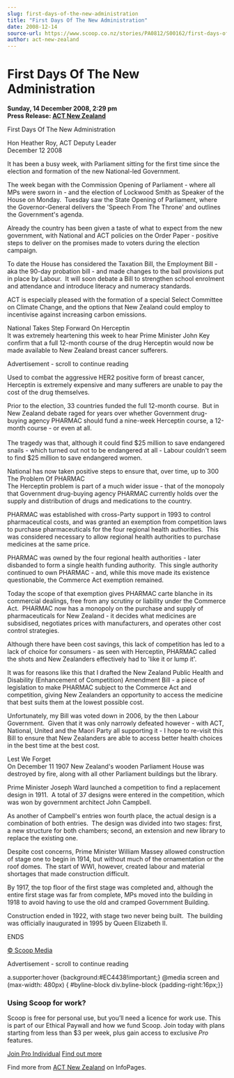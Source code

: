 ```yaml
---
slug: first-days-of-the-new-administration
title: "First Days Of The New Administration"
date: 2008-12-14
source-url: https://www.scoop.co.nz/stories/PA0812/S00162/first-days-of-the-new-administration.htm
author: act-new-zealand
---
```

First Days Of The New Administration
====================================

**Sunday, 14 December 2008, 2:29 pm**  
**Press Release: [ACT New Zealand](https://info.scoop.co.nz/ACT_New_Zealand)**

First Days Of The New Administration

Hon Heather Roy, ACT Deputy Leader   
December 12 2008

  
It has been a busy week, with Parliament sitting for the first time since the election and formation of the new National-led Government.

The week began with the Commission Opening of Parliament - where all MPs were sworn in - and the election of Lockwood Smith as Speaker of the House on Monday.  Tuesday saw the State Opening of Parliament, where the Governor-General delivers the 'Speech From The Throne' and outlines the Government's agenda.

Already the country has been given a taste of what to expect from the new government, with National and ACT policies on the Order Paper - positive steps to deliver on the promises made to voters during the election campaign.

To date the House has considered the Taxation Bill, the Employment Bill - aka the 90-day probation bill - and made changes to the bail provisions put in place by Labour.  It will soon debate a Bill to strengthen school enrolment and attendance and introduce literacy and numeracy standards.

ACT is especially pleased with the formation of a special Select Committee on Climate Change, and the options that New Zealand could employ to incentivise against increasing carbon emissions.

National Takes Step Forward On Herceptin  
It was extremely heartening this week to hear Prime Minister John Key confirm that a full 12-month course of the drug Herceptin would now be made available to New Zealand breast cancer sufferers.

Advertisement - scroll to continue reading





Used to combat the aggressive HER2 positive form of breast cancer, Herceptin is extremely expensive and many sufferers are unable to pay the cost of the drug themselves.

Prior to the election, 33 countries funded the full 12-month course.  But in New Zealand debate raged for years over whether Government drug-buying agency PHARMAC should fund a nine-week Herceptin course, a 12-month course - or even at all.  
   
The tragedy was that, although it could find $25 million to save endangered snails - which turned out not to be endangered at all - Labour couldn't seem to find $25 million to save endangered women.

National has now taken positive steps to ensure that, over time, up to 300  
The Problem Of PHARMAC  
The Herceptin problem is part of a much wider issue - that of the monopoly that Government drug-buying agency PHARMAC currently holds over the supply and distribution of drugs and medications to the country.

PHARMAC was established with cross-Party support in 1993 to control pharmaceutical costs, and was granted an exemption from competition laws to purchase pharmaceuticals for the four regional health authorities.  This was considered necessary to allow regional health authorities to purchase medicines at the same price.

PHARMAC was owned by the four regional health authorities - later disbanded to form a single health funding authority.  This single authority continued to own PHARMAC - and, while this move made its existence questionable, the Commerce Act exemption remained.

Today the scope of that exemption gives PHARMAC carte blanche in its commercial dealings, free from any scrutiny or liability under the Commerce Act.  PHARMAC now has a monopoly on the purchase and supply of pharmaceuticals for New Zealand - it decides what medicines are subsidised, negotiates prices with manufacturers, and operates other cost control strategies.

Although there have been cost savings, this lack of competition has led to a lack of choice for consumers - as seen with Herceptin, PHARMAC called the shots and New Zealanders effectively had to 'like it or lump it'.

It was for reasons like this that I drafted the New Zealand Public Health and Disability (Enhancement of Competition) Amendment Bill - a piece of legislation to make PHARMAC subject to the Commerce Act and competition, giving New Zealanders an opportunity to access the medicine that best suits them at the lowest possible cost.

Unfortunately, my Bill was voted down in 2006, by the then Labour Government.  Given that it was only narrowly defeated however - with ACT, National, United and the Maori Party all supporting it - I hope to re-visit this Bill to ensure that New Zealanders are able to access better health choices in the best time at the best cost.

Lest We Forget  
On December 11 1907 New Zealand's wooden Parliament House was destroyed by fire, along with all other Parliament buildings but the library.

Prime Minister Joseph Ward launched a competition to find a replacement design in 1911.  A total of 37 designs were entered in the competition, which was won by government architect John Campbell.

As another of Campbell's entries won fourth place, the actual design is a combination of both entries.  The design was divided into two stages: first, a new structure for both chambers; second, an extension and new library to replace the existing one.

Despite cost concerns, Prime Minister William Massey allowed construction of stage one to begin in 1914, but without much of the ornamentation or the roof domes.  The start of WWI, however, created labour and material shortages that made construction difficult.

By 1917, the top floor of the first stage was completed and, although the entire first stage was far from complete, MPs moved into the building in 1918 to avoid having to use the old and cramped Government Building.

Construction ended in 1922, with stage two never being built.  The building was officially inaugurated in 1995 by Queen Elizabeth II.

  
ENDS

[© Scoop Media](http://www.scoop.co.nz/about/terms.html)  

Advertisement - scroll to continue reading



a.supporter:hover {background:#EC4438!important;} @media screen and (max-width: 480px) { #byline-block div.byline-block {padding-right:16px;}}

### Using Scoop for work?

Scoop is free for personal use, but you’ll need a licence for work use. This is part of our Ethical Paywall and how we fund Scoop. Join today with plans starting from less than $3 per week, plus gain access to exclusive _Pro_ features.  
  
[Join Pro Individual](https://pro.scoop.co.nz/Individual/?from=ProIn24) [Find out more](https://pro.scoop.co.nz/using-scoop-for-work/?from=ProIn24)

Find more from [ACT New Zealand](https://info.scoop.co.nz/ACT_New_Zealand) on InfoPages.